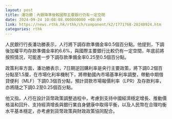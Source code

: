 ```yaml
---
layout: post
title: 潘功勝：內銀降準後較國際主要銀行仍有一定空間
date: 2024-09-24 10:08:08.000000000 +08:00
link: https://news.rthk.hk/rthk/ch/component/k2/1771768-20240924.htm
categories: rthk
---
```


人民銀行行長潘功勝表示，人行將下調存款準備金率0.5個百分點。他提到，下調後加權平均存款準備金率約6.6%，與國際主要銀行比較仍有一定空間，年底前將按照情況，可能進一步下調存款準備金率0.25至0.5個百分點。

政策利率方面，潘功勝表示，7日期逆回購利率是央行主要政策，將下調0.2個百分點至1.5厘，在市場化利率機制下，將帶動國內市場基準利率調整，帶動中期借貸便利（MLF）下調0.3個百分點，預計貸款市場報價利率（LPR）及存款利率，亦將隨之下調0.2至0.25個百分點。

他又指，人行在設計貨幣政策調整過程中，考慮到支持中國經濟穩定增長、推動價格溫和回升、支持經濟增長與銀行業自身健康中取得平衡，以及人民幣在合理均衡水平基本穩定，亦考慮到貨幣政策與財政政策協同配合。
